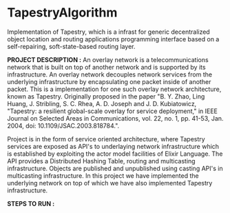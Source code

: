 # TapestryAlgorithm
Implementation of Tapestry, which is a infrast for generic decentralized object location and routing applications programming interface based on a self-repairing, soft-state-based routing layer.

**PROJECT DESCRIPTION :**
An overlay network is a telecommunications network that is built on top of another network and is supported by its infrastructure. An overlay network decouples network services from the underlying infrastructure by encapsulating one packet inside of another packet. This is a implementation for one such overlay network architecture, known as Tapestry. Originally proposed in the paper "B. Y. Zhao, Ling Huang, J. Stribling, S. C. Rhea, A. D. Joseph and J. D. Kubiatowicz, "Tapestry: a resilient global-scale overlay for service deployment," in IEEE Journal on Selected Areas in Communications, vol. 22, no. 1, pp. 41-53, Jan. 2004, doi: 10.1109/JSAC.2003.818784.". 

Project is in the form of service oriented architecture, where Tapestry services are exposed as API's to underlaying network infrastructure which is established by exploiting the actor model facilities of Elixir Language. The API provides a Distributed Hashing Table, routing and multicasting infrastructure. Objects are published and unpublished using casting API's in multicasting infrastructure. In this project we have implemented the underlying network on top of which we have also implemented Tapestry infrastructure.

**STEPS TO RUN :**
